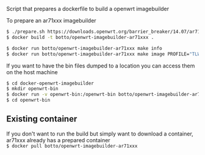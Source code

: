 Script that prepares a dockerfile to build a openwrt imagebuilder

To prepare an ar71xxx imagebuilder

```bash
$ ./prepare.sh https://downloads.openwrt.org/barrier_breaker/14.07/ar71xx/generic/OpenWrt-ImageBuilder-ar71xx_generic-for-linux-x86_64.tar.bz2
$ docker build -t botto/openwrt-imagebuilder-ar71xxx .
```


```bash
$ docker run botto/openwrt-imagebuilder-ar71xxx make info
$ docker run botto/openwrt-imagebuilder-ar71xxx make image PROFILE="TLWR703"
```

If you want to have the bin files dumped to a location you can access them on the host machine

```bash
$ cd docker-openwrt-imagebuilder
$ mkdir openwrt-bin
$ docker run -v openwrt-bin:/openwrt-bin botto/openwrt-imagebuilder-ar71xxx make image PROFILE="TLWR703" BIN_DIR="/openwrt-bin"
$ cd openwrt-bin
```

## Existing container
If you don't want to run the build but simply want to download a container, ar71xxx already has a prepared container  
```$ docker pull botto/openwrt-imagebuilder-ar71xxx```


